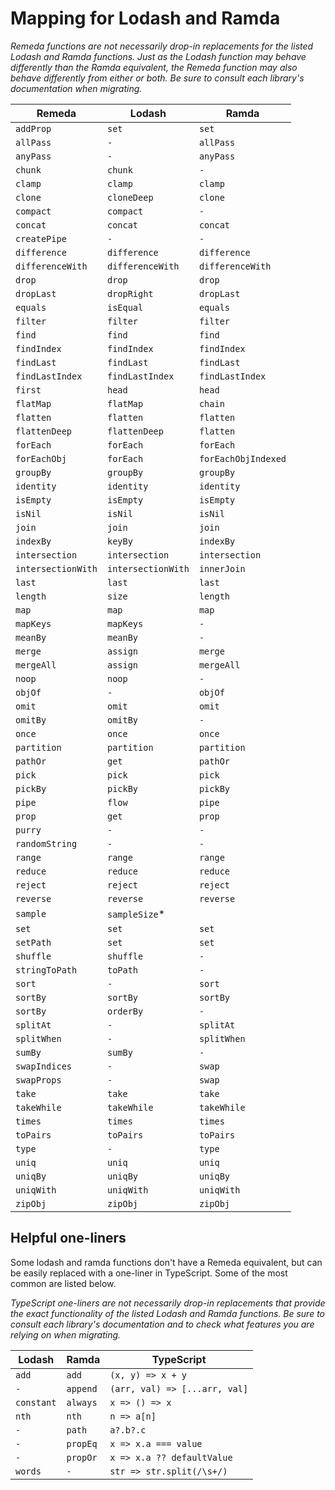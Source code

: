 # Mapping for Lodash and Ramda

_Remeda functions are not necessarily drop-in replacements for the
listed Lodash and Ramda functions. Just as the Lodash function may behave
differently than the Ramda equivalent, the Remeda function may also
behave differently from either or both. Be sure to consult each library's
documentation when migrating._

| Remeda             | Lodash             | Ramda               |
| ------------------ | ------------------ | ------------------- |
| `addProp`          | `set`              | `set`               |
| `allPass`          | `-`                | `allPass`           |
| `anyPass`          | `-`                | `anyPass`           |
| `chunk`            | `chunk`            | `-`                 |
| `clamp`            | `clamp`            | `clamp`             |
| `clone`            | `cloneDeep`        | `clone`             |
| `compact`          | `compact`          | `-`                 |
| `concat`           | `concat`           | `concat`            |
| `createPipe`       | `-`                | `-`                 |
| `difference`       | `difference`       | `difference`        |
| `differenceWith`   | `differenceWith`   | `differenceWith`    |
| `drop`             | `drop`             | `drop`              |
| `dropLast`         | `dropRight`        | `dropLast`          |
| `equals`           | `isEqual`          | `equals`            |
| `filter`           | `filter`           | `filter`            |
| `find`             | `find`             | `find`              |
| `findIndex`        | `findIndex`        | `findIndex`         |
| `findLast`         | `findLast`         | `findLast`          |
| `findLastIndex`    | `findLastIndex`    | `findLastIndex`     |
| `first`            | `head`             | `head`              |
| `flatMap`          | `flatMap`          | `chain`             |
| `flatten`          | `flatten`          | `flatten`           |
| `flattenDeep`      | `flattenDeep`      | `flatten`           |
| `forEach`          | `forEach`          | `forEach`           |
| `forEachObj`       | `forEach`          | `forEachObjIndexed` |
| `groupBy`          | `groupBy`          | `groupBy`           |
| `identity`         | `identity`         | `identity`          |
| `isEmpty`          | `isEmpty`          | `isEmpty`           |
| `isNil`            | `isNil`            | `isNil`             |
| `join`             | `join`             | `join`              |
| `indexBy`          | `keyBy`            | `indexBy`           |
| `intersection`     | `intersection`     | `intersection`      |
| `intersectionWith` | `intersectionWith` | `innerJoin`         |
| `last`             | `last`             | `last`              |
| `length`           | `size`             | `length`            |
| `map`              | `map`              | `map`               |
| `mapKeys`          | `mapKeys`          | `-`                 |
| `meanBy`           | `meanBy`           | `-`                 |
| `merge`            | `assign`           | `merge`             |
| `mergeAll`         | `assign`           | `mergeAll`          |
| `noop`             | `noop`             | `-`                 |
| `objOf`            | `-`                | `objOf`             |
| `omit`             | `omit`             | `omit`              |
| `omitBy`           | `omitBy`           | `-`                 |
| `once`             | `once`             | `once`              |
| `partition`        | `partition`        | `partition`         |
| `pathOr`           | `get`              | `pathOr`            |
| `pick`             | `pick`             | `pick`              |
| `pickBy`           | `pickBy`           | `pickBy`            |
| `pipe`             | `flow`             | `pipe`              |
| `prop`             | `get`              | `prop`              |
| `purry`            | `-`                | `-`                 |
| `randomString`     | `-`                | `-`                 |
| `range`            | `range`            | `range`             |
| `reduce`           | `reduce`           | `reduce`            |
| `reject`           | `reject`           | `reject`            |
| `reverse`          | `reverse`          | `reverse`           |
| `sample`           | `sampleSize`\*     |                     |
| `set`              | `set`              | `set`               |
| `setPath`          | `set`              | `set`               |
| `shuffle`          | `shuffle`          | `-`                 |
| `stringToPath`     | `toPath`           | `-`                 |
| `sort`             | `-`                | `sort`              |
| `sortBy`           | `sortBy`           | `sortBy`            |
| `sortBy`           | `orderBy`          | `-`                 |
| `splitAt`          | `-`                | `splitAt`           |
| `splitWhen`        | `-`                | `splitWhen`         |
| `sumBy`            | `sumBy`            | `-`                 |
| `swapIndices`      | `-`                | `swap`              |
| `swapProps`        | `-`                | `swap`              |
| `take`             | `take`             | `take`              |
| `takeWhile`        | `takeWhile`        | `takeWhile`         |
| `times`            | `times`            | `times`             |
| `toPairs`          | `toPairs`          | `toPairs`           |
| `type`             | `-`                | `type`              |
| `uniq`             | `uniq`             | `uniq`              |
| `uniqBy`           | `uniqBy`           | `uniqBy`            |
| `uniqWith`         | `uniqWith`         | `uniqWith`          |
| `zipObj`           | `zipObj`           | `zipObj`            |

## Helpful one-liners

Some lodash and ramda functions don't have a Remeda equivalent, but can be
easily replaced with a one-liner in TypeScript. Some of the most common
are listed below.

_TypeScript one-liners are not necessarily drop-in replacements that
provide the exact functionality of the listed Lodash and Ramda functions.
Be sure to consult each library's documentation and to check what features
you are relying on when migrating._

| Lodash     | Ramda    | TypeScript                    |
| ---------- | -------- | ----------------------------- |
| `add`      | `add`    | `(x, y) => x + y`             |
| `-`        | `append` | `(arr, val) => [...arr, val]` |
| `constant` | `always` | `x => () => x`                |
| `nth`      | `nth`    | `n => a[n]`                   |
| `-`        | `path`   | `a?.b?.c`                     |
| `-`        | `propEq` | `x => x.a === value`          |
| `-`        | `propOr` | `x => x.a ?? defaultValue`    |
| `words`    | `-`      | `str => str.split(/\s+/)`     |
